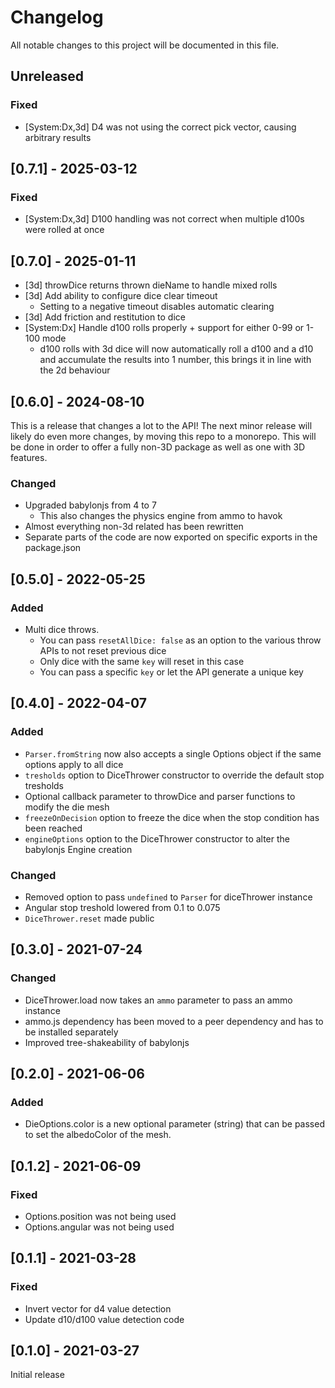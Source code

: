 # Changelog

All notable changes to this project will be documented in this file.

## Unreleased

### Fixed

-   [System:Dx,3d] D4 was not using the correct pick vector, causing arbitrary results

## [0.7.1] - 2025-03-12

### Fixed

-   [System:Dx,3d] D100 handling was not correct when multiple d100s were rolled at once

## [0.7.0] - 2025-01-11

-   [3d] throwDice returns thrown dieName to handle mixed rolls
-   [3d] Add ability to configure dice clear timeout
    -   Setting to a negative timeout disables automatic clearing
-   [3d] Add friction and restitution to dice
-   [System:Dx] Handle d100 rolls properly + support for either 0-99 or 1-100 mode
    -   d100 rolls with 3d dice will now automatically roll a d100 and a d10 and accumulate the results into 1 number, this brings it in line with the 2d behaviour

## [0.6.0] - 2024-08-10

This is a release that changes a lot to the API!
The next minor release will likely do even more changes, by moving this repo to a monorepo.
This will be done in order to offer a fully non-3D package as well as one with 3D features.

### Changed

-   Upgraded babylonjs from 4 to 7
    -   This also changes the physics engine from ammo to havok
-   Almost everything non-3d related has been rewritten
-   Separate parts of the code are now exported on specific exports in the package.json

## [0.5.0] - 2022-05-25

### Added

-   Multi dice throws.
    -   You can pass `resetAllDice: false` as an option to the various throw APIs to not reset previous dice
    -   Only dice with the same `key` will reset in this case
    -   You can pass a specific `key` or let the API generate a unique key

## [0.4.0] - 2022-04-07

### Added

-   `Parser.fromString` now also accepts a single Options object if the same options apply to all dice
-   `tresholds` option to DiceThrower constructor to override the default stop tresholds
-   Optional callback parameter to throwDice and parser functions to modify the die mesh
-   `freezeOnDecision` option to freeze the dice when the stop condition has been reached
-   `engineOptions` option to the DiceThrower constructor to alter the babylonjs Engine creation

### Changed

-   Removed option to pass `undefined` to `Parser` for diceThrower instance
-   Angular stop treshold lowered from 0.1 to 0.075
-   `DiceThrower.reset` made public

## [0.3.0] - 2021-07-24

### Changed

-   DiceThrower.load now takes an `ammo` parameter to pass an ammo instance
-   ammo.js dependency has been moved to a peer dependency and has to be installed separately
-   Improved tree-shakeability of babylonjs

## [0.2.0] - 2021-06-06

### Added

-   DieOptions.color is a new optional parameter (string) that can be passed to set the albedoColor of the mesh.

## [0.1.2] - 2021-06-09

### Fixed

-   Options.position was not being used
-   Options.angular was not being used

## [0.1.1] - 2021-03-28

### Fixed

-   Invert vector for d4 value detection
-   Update d10/d100 value detection code

## [0.1.0] - 2021-03-27

Initial release
